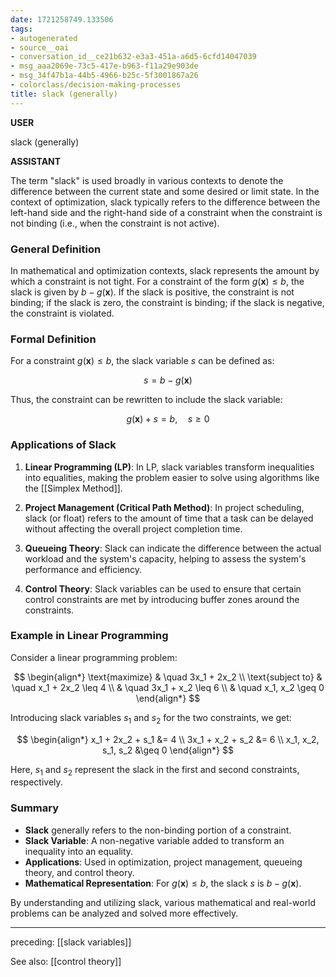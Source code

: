 ```yaml
---
date: 1721258749.133506
tags:
- autogenerated
- source__oai
- conversation_id__ce21b632-e3a3-451a-a6d5-6cfd14047039
- msg_aaa2069e-73c5-417e-b963-f11a29e903de
- msg_34f47b1a-44b5-4966-b25c-5f3001867a26
- colorclass/decision-making-processes
title: slack (generally)
---
```


**USER**

slack (generally)


**ASSISTANT**

The term "slack" is used broadly in various contexts to denote the difference between the current state and some desired or limit state. In the context of optimization, slack typically refers to the difference between the left-hand side and the right-hand side of a constraint when the constraint is not binding (i.e., when the constraint is not active).

### General Definition

In mathematical and optimization contexts, slack represents the amount by which a constraint is not tight. For a constraint of the form $g(\mathbf{x}) \leq b$, the slack is given by $b - g(\mathbf{x})$. If the slack is positive, the constraint is not binding; if the slack is zero, the constraint is binding; if the slack is negative, the constraint is violated.

### Formal Definition

For a constraint $g(\mathbf{x}) \leq b$, the slack variable $s$ can be defined as:

$$
s = b - g(\mathbf{x})
$$

Thus, the constraint can be rewritten to include the slack variable:

$$
g(\mathbf{x}) + s = b, \quad s \geq 0
$$

### Applications of Slack

1. **Linear Programming (LP)**: In LP, slack variables transform inequalities into equalities, making the problem easier to solve using algorithms like the [[Simplex Method]].
   
2. **Project Management (Critical Path Method)**: In project scheduling, slack (or float) refers to the amount of time that a task can be delayed without affecting the overall project completion time.

3. **Queueing Theory**: Slack can indicate the difference between the actual workload and the system's capacity, helping to assess the system's performance and efficiency.

4. **Control Theory**: Slack variables can be used to ensure that certain control constraints are met by introducing buffer zones around the constraints.

### Example in Linear Programming

Consider a linear programming problem:

$$
\begin{align*}
\text{maximize} & \quad 3x_1 + 2x_2 \\
\text{subject to} & \quad x_1 + 2x_2 \leq 4 \\
& \quad 3x_1 + x_2 \leq 6 \\
& \quad x_1, x_2 \geq 0
\end{align*}
$$

Introducing slack variables $s_1$ and $s_2$ for the two constraints, we get:

$$
\begin{align*}
x_1 + 2x_2 + s_1 &= 4 \\
3x_1 + x_2 + s_2 &= 6 \\
x_1, x_2, s_1, s_2 &\geq 0
\end{align*}
$$

Here, $s_1$ and $s_2$ represent the slack in the first and second constraints, respectively.

### Summary

- **Slack** generally refers to the non-binding portion of a constraint.
- **Slack Variable**: A non-negative variable added to transform an inequality into an equality.
- **Applications**: Used in optimization, project management, queueing theory, and control theory.
- **Mathematical Representation**: For $g(\mathbf{x}) \leq b$, the slack $s$ is $b - g(\mathbf{x})$.

By understanding and utilizing slack, various mathematical and real-world problems can be analyzed and solved more effectively.


---

preceding: [[slack variables]]

See also: [[control theory]]